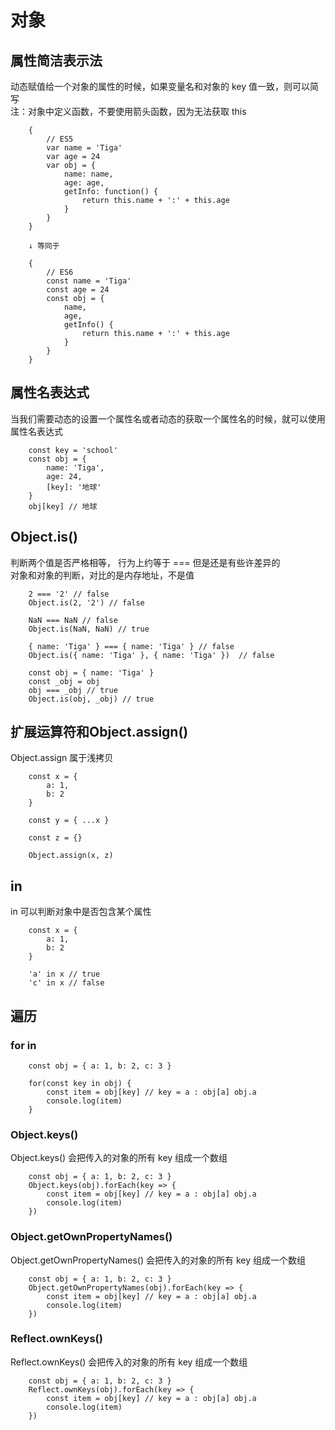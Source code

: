 # 对象

## 属性简洁表示法

动态赋值给一个对象的属性的时候，如果变量名和对象的 key 值一致，则可以简写  
注：对象中定义函数，不要使用箭头函数，因为无法获取 this

```
    {
        // ES5
        var name = 'Tiga'
        var age = 24
        var obj = {
            name: name,
            age: age,
            getInfo: function() {
                return this.name + ':' + this.age
            }
        }
    }

    ↓ 等同于

    {
        // ES6
        const name = 'Tiga'
        const age = 24
        const obj = {
            name,
            age,
            getInfo() {
                return this.name + ':' + this.age
            }
        }
    }

```

## 属性名表达式

当我们需要动态的设置一个属性名或者动态的获取一个属性名的时候，就可以使用属性名表达式

```
    const key = 'school'
    const obj = {
        name: 'Tiga',
        age: 24,
        [key]: '地球'
    }
    obj[key] // 地球
```

## Object.is()

判断两个值是否严格相等， 行为上约等于 === 但是还是有些许差异的  
对象和对象的判断，对比的是内存地址，不是值

``` 
    2 === '2' // false
    Object.is(2, '2') // false

    NaN === NaN // false
    Object.is(NaN, NaN) // true

    { name: 'Tiga' } === { name: 'Tiga' } // false
    Object.is({ name: 'Tiga' }, { name: 'Tiga' })  // false

    const obj = { name: 'Tiga' }
    const _obj = obj
    obj === _obj // true
    Object.is(obj, _obj) // true
```
## 扩展运算符和Object.assign()

Object.assign 属于浅拷贝

```
    const x = {
        a: 1,
        b: 2
    }

    const y = { ...x }

    const z = {}

    Object.assign(x, z)
```

## in

in 可以判断对象中是否包含某个属性

```
    const x = {
        a: 1,
        b: 2
    }

    'a' in x // true
    'c' in x // false
```
## 遍历

### for in

```
    const obj = { a: 1, b: 2, c: 3 }

    for(const key in obj) {
        const item = obj[key] // key = a : obj[a] obj.a
        console.log(item)
    }
```

### Object.keys()

Object.keys() 会把传入的对象的所有 key 组成一个数组

```
    const obj = { a: 1, b: 2, c: 3 }
    Object.keys(obj).forEach(key => {
        const item = obj[key] // key = a : obj[a] obj.a
        console.log(item)
    })
```

### Object.getOwnPropertyNames()

Object.getOwnPropertyNames() 会把传入的对象的所有 key 组成一个数组

```
    const obj = { a: 1, b: 2, c: 3 }
    Object.getOwnPropertyNames(obj).forEach(key => {
        const item = obj[key] // key = a : obj[a] obj.a
        console.log(item)
    })
```

### Reflect.ownKeys()

Reflect.ownKeys() 会把传入的对象的所有 key 组成一个数组

```
    const obj = { a: 1, b: 2, c: 3 }
    Reflect.ownKeys(obj).forEach(key => {
        const item = obj[key] // key = a : obj[a] obj.a
        console.log(item)
    })
```